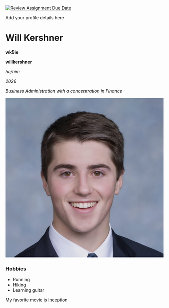 [![Review Assignment Due Date](https://classroom.github.com/assets/deadline-readme-button-22041afd0340ce965d47ae6ef1cefeee28c7c493a6346c4f15d667ab976d596c.svg)](https://classroom.github.com/a/BpXStGJy)

Add your profile details here
# Will Kershner

**wk9ie**

**willkershner**

*he/him*

*2026*

*Business Administration with a concentration in Finance*

![A pciture of me](1.jpg)

### Hobbies
- Running
- Hiking
- Learning guitar

My favorite movie is [Inception](https://www.imdb.com/title/tt1375666/)
